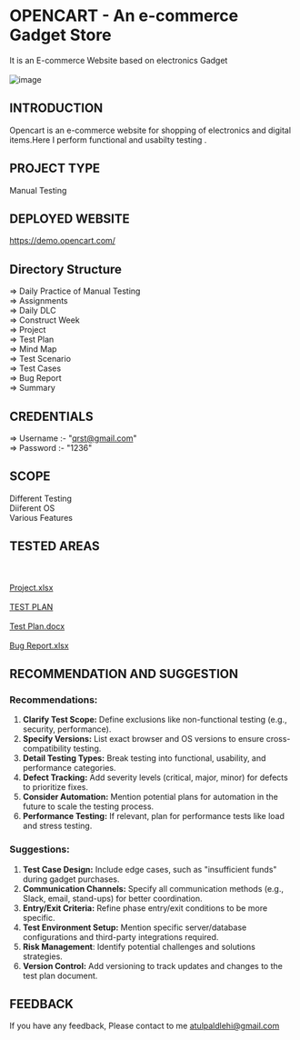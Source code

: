 # OPENCART - An e-commerce Gadget Store

It is an E-commerce Website based on electronics Gadget <br/>  <br/> 
![image](https://github.com/user-attachments/assets/dac9f642-3b7f-48ee-92e5-db14c7b5f832)

## INTRODUCTION

Opencart is an e-commerce website for shopping of electronics and digital items.Here I perform functional and usabilty testing .


## PROJECT TYPE

Manual Testing

## DEPLOYED WEBSITE

https://demo.opencart.com/

## Directory Structure

=> Daily Practice of Manual Testing <br/> 
=> Assignments <br/> 
=> Daily DLC <br/> 
=> Construct Week <br/> 
=> Project <br/> 
=> Test Plan <br/> 
=> Mind Map <br/> 
=> Test Scenario <br/> 
=> Test Cases <br/> 
=> Bug Report <br/> 
=> Summary <br/> 

## CREDENTIALS
=> Username :- "qrst@gmail.com"  <br/> 
=> Password :- "1236"

## SCOPE

Different Testing <br/> 
Diiferent OS  <br/> 
Various Features

## TESTED AREAS
<br/><br/>[Project.xlsx](https://github.com/user-attachments/files/17787292/Project.xlsx)
<br/><br/>[TEST PLAN](https://github.com/user-attachments/assets/e4312b8f-3304-4293-9a9a-b4301c8b3082)
<br/><br/>[Test Plan.docx](https://github.com/user-attachments/files/17787294/Test.Plan.docx)
<br/><br/>[Bug Report.xlsx](https://github.com/user-attachments/files/17787293/Bug.Report.xlsx)




## RECOMMENDATION AND SUGGESTION

### Recommendations:
1. **Clarify Test Scope:** Define exclusions like non-functional testing (e.g., security, performance).
2. **Specify Versions:** List exact browser and OS versions to ensure cross-compatibility testing.
3. **Detail Testing Types:** Break testing into functional, usability, and performance categories.
4. **Defect Tracking:** Add severity levels (critical, major, minor) for defects to prioritize fixes.
5. **Consider Automation:** Mention potential plans for automation in the future to scale the testing process.
6. **Performance Testing:** If relevant, plan for performance tests like load and stress testing.

### Suggestions:
1. **Test Case Design:** Include edge cases, such as "insufficient funds" during gadget purchases.
2. **Communication Channels:** Specify all communication methods (e.g., Slack, email, stand-ups) for better coordination.
3. **Entry/Exit Criteria:** Refine phase entry/exit conditions to be more specific.
4. **Test Environment Setup:** Mention specific server/database configurations and third-party integrations required.
5. **Risk Management**: Identify potential challenges and solutions strategies.
6. **Version Control:** Add versioning to track updates and changes to the test plan document.

## FEEDBACK

If you have any feedback, Please contact to me
atulpaldlehi@gmail.com  

